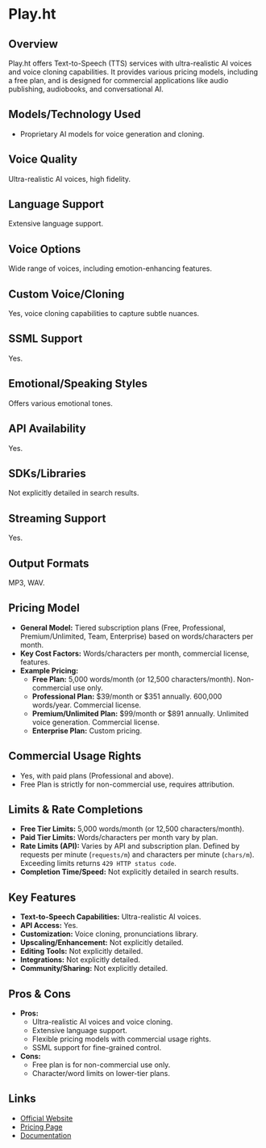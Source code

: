 # Play.ht

## Overview
Play.ht offers Text-to-Speech (TTS) services with ultra-realistic AI voices and voice cloning capabilities. It provides various pricing models, including a free plan, and is designed for commercial applications like audio publishing, audiobooks, and conversational AI.

## Models/Technology Used
*   Proprietary AI models for voice generation and cloning.

## Voice Quality
Ultra-realistic AI voices, high fidelity.

## Language Support
Extensive language support.

## Voice Options
Wide range of voices, including emotion-enhancing features.

## Custom Voice/Cloning
Yes, voice cloning capabilities to capture subtle nuances.

## SSML Support
Yes.

## Emotional/Speaking Styles
Offers various emotional tones.

## API Availability
Yes.

## SDKs/Libraries
Not explicitly detailed in search results.

## Streaming Support
Yes.

## Output Formats
MP3, WAV.

## Pricing Model
*   **General Model:** Tiered subscription plans (Free, Professional, Premium/Unlimited, Team, Enterprise) based on words/characters per month.
*   **Key Cost Factors:** Words/characters per month, commercial license, features.
*   **Example Pricing:**
    *   **Free Plan:** 5,000 words/month (or 12,500 characters/month). Non-commercial use only.
    *   **Professional Plan:** $39/month or $351 annually. 600,000 words/year. Commercial license.
    *   **Premium/Unlimited Plan:** $99/month or $891 annually. Unlimited voice generation. Commercial license.
    *   **Enterprise Plan:** Custom pricing.

## Commercial Usage Rights
*   Yes, with paid plans (Professional and above).
*   Free Plan is strictly for non-commercial use, requires attribution.

## Limits & Rate Completions
*   **Free Tier Limits:** 5,000 words/month (or 12,500 characters/month).
*   **Paid Tier Limits:** Words/characters per month vary by plan.
*   **Rate Limits (API):** Varies by API and subscription plan. Defined by requests per minute (`requests/m`) and characters per minute (`chars/m`). Exceeding limits returns `429 HTTP status code`.
*   **Completion Time/Speed:** Not explicitly detailed in search results.

## Key Features
*   **Text-to-Speech Capabilities:** Ultra-realistic AI voices.
*   **API Access:** Yes.
*   **Customization:** Voice cloning, pronunciations library.
*   **Upscaling/Enhancement:** Not explicitly detailed.
*   **Editing Tools:** Not explicitly detailed.
*   **Integrations:** Not explicitly detailed.
*   **Community/Sharing:** Not explicitly detailed.

## Pros & Cons
*   **Pros:**
    *   Ultra-realistic AI voices and voice cloning.
    *   Extensive language support.
    *   Flexible pricing models with commercial usage rights.
    *   SSML support for fine-grained control.
*   **Cons:**
    *   Free plan is for non-commercial use only.
    *   Character/word limits on lower-tier plans.

## Links
*   [Official Website](https://play.ht/)
*   [Pricing Page](https://play.ht/pricing/)
*   [Documentation](https://play.ht/docs/)